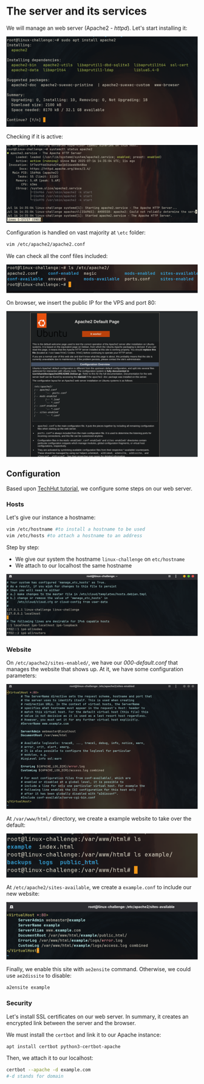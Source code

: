 # The server and its services

We will manage an web server (Apache2 - *httpd*).
Let's start installing it:

![apache](images/apache.png)

Checking if it is active:

![systemctl](images/systemctl.png)

  Configuration is handled on vast majority at ```\etc``` folder:

  ```bash
  vim /etc/apache2/apache2.conf
  ```

We can check all the conf files included:

![conf](images/conf.png)


On browser, we insert the public IP for the VPS and port 80:

![page](images/page.png)

## Configuration

Based upon [TechHut tutorial](https://techhut.tv/how-to-apache-webserver-ssl/), we configure some steps on our web server.

### Hosts

Let's give our instance a hostname:

```bash
vim /etc/hostname #to install a hostname to be used
vim /etc/hosts #to attach a hostname to an address
```

Step by step:
* We give our system the hostname ```linux-challenge``` on ```etc/hostname```
* We attach to our localhost the same hostname

![hosts](images/hosts.png)

### Website

On ```/etc/apache2/sites-enabled/```, we have our *000-default.conf* that manages the website that shows up. At it, we have some configuration parameters:

![default](images/default.png)

At ```/var/www/html/``` directory, we create a example website to take over the default:

![example](images/example.png)

At ```/etc/apache2/sites-available```, we create a ```example.conf``` to include our new website:

![sites](images/sites-available.png)

Finally, we enable this site with ```ae2ensite``` command. Otherwise, we could use ```ae2dissite``` to disable:

```bash
a2ensite example
```

### Security

Let's install SSL certificates on our web server. In summary, it creates an encrypted link between the server and the browser.

We must install the ```certbot``` and link it to our Apache instance:

```bash
apt install certbot python3-certbot-apache
```

Then, we attach it to our localhost:
```bash
certbot --apache -d example.com
#-d stands for domain
```












